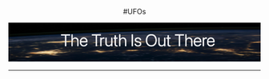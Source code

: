 <p align="center">
    #UFOs
</p>

<p align="center">
  <img src="https://github.com/KEGANCP/UFOs/blob/main/resources/truth.png" alt="UFOs"/>
</p>

----
